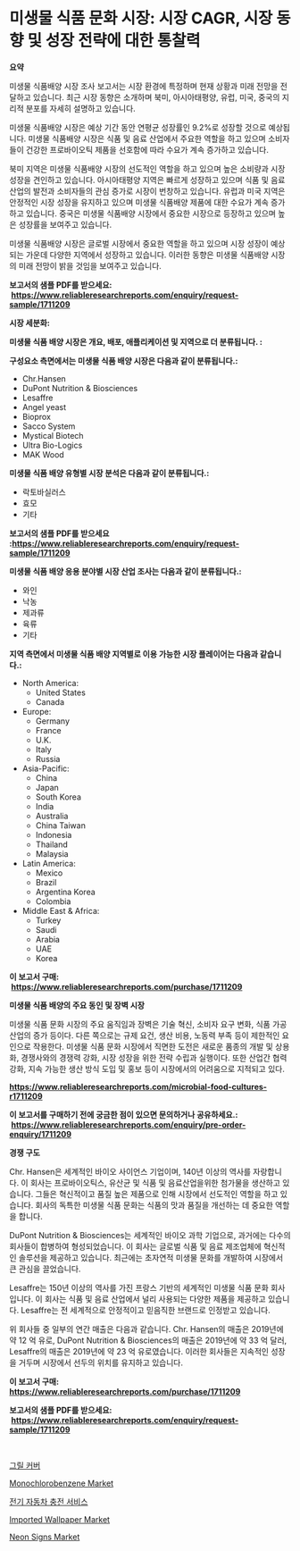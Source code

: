 <p><h1>미생물 식품 문화 시장: 시장 CAGR, 시장 동향 및 성장 전략에 대한 통찰력</h1></p><p><strong>요약</strong></p>
<p><p>미생물 식품배양 시장 조사 보고서는 시장 환경에 특정하며 현재 상황과 미래 전망을 전달하고 있습니다. 최근 시장 동향은 소개하며 북미, 아시아태평양, 유럽, 미국, 중국의 지리적 분포를 자세히 설명하고 있습니다.</p><p>미생물 식품배양 시장은 예상 기간 동안 연평균 성장률인 9.2%로 성장할 것으로 예상됩니다. 미생물 식품배양 시장은 식품 및 음료 산업에서 주요한 역할을 하고 있으며 소비자들이 건강한 프로바이오틱 제품을 선호함에 따라 수요가 계속 증가하고 있습니다.</p><p>북미 지역은 미생물 식품배양 시장의 선도적인 역할을 하고 있으며 높은 소비량과 시장 성장을 견인하고 있습니다. 아시아태평양 지역은 빠르게 성장하고 있으며 식품 및 음료 산업의 발전과 소비자들의 관심 증가로 시장이 번창하고 있습니다. 유럽과 미국 지역은 안정적인 시장 성장을 유지하고 있으며 미생물 식품배양 제품에 대한 수요가 계속 증가하고 있습니다. 중국은 미생물 식품배양 시장에서 중요한 시장으로 등장하고 있으며 높은 성장률을 보여주고 있습니다.</p><p>미생물 식품배양 시장은 글로벌 시장에서 중요한 역할을 하고 있으며 시장 성장이 예상되는 가운데 다양한 지역에서 성장하고 있습니다. 이러한 동향은 미생물 식품배양 시장의 미래 전망이 밝을 것임을 보여주고 있습니다.</p></p>
<p><strong>보고서의 샘플 PDF를 받으세요: &nbsp;<a href="https://www.reliableresearchreports.com/enquiry/request-sample/1711209">https://www.reliableresearchreports.com/enquiry/request-sample/1711209</a></strong></p>
<p><strong>시장 세분화:</strong></p>
<p><strong> 미생물 식품 배양 시장은 개요, 배포, 애플리케이션 및 지역으로 더 분류됩니다. :</strong></p>
<p><strong>구성요소 측면에서는 미생물 식품 배양 시장은 다음과 같이 분류됩니다.:</strong></p>
<p><ul><li>Chr.Hansen</li><li>DuPont Nutrition & Biosciences</li><li>Lesaffre</li><li>Angel yeast</li><li>Bioprox</li><li>Sacco System</li><li>Mystical Biotech</li><li>Ultra Bio-Logics</li><li>MAK Wood</li></ul></p>
<p><strong> 미생물 식품 배양 유형별 시장 분석은 다음과 같이 분류됩니다.:</strong></p>
<p><ul><li>락토바실러스</li><li>효모</li><li>기타</li></ul></p>
<p><strong>보고서의 샘플 PDF를 받으세요 :<a href="https://www.reliableresearchreports.com/enquiry/request-sample/1711209">https://www.reliableresearchreports.com/enquiry/request-sample/1711209</a></strong></p>
<p><strong> 미생물 식품 배양 응용 분야별 시장 산업 조사는 다음과 같이 분류됩니다.:</strong></p>
<p><ul><li>와인</li><li>낙농</li><li>제과류</li><li>육류</li><li>기타</li></ul></p>
<p><strong>지역 측면에서 미생물 식품 배양 지역별로 이용 가능한 시장 플레이어는 다음과 같습니다.:</strong></p>
<p><ul>
    <li>
        North America:
        <ul>
            <li>United States</li>
            <li>Canada</li>
        </ul>
    </li>
    <li>
        Europe:
        <ul>
            <li>Germany</li>
            <li>France</li>
            <li>U.K.</li>
            <li>Italy</li>
            <li>Russia</li>
        </ul>
    </li>
    <li>
        Asia-Pacific:
        <ul>
            <li>China</li>
            <li>Japan</li>
            <li>South Korea</li>
            <li>India</li>
            <li>Australia</li>
            <li>China Taiwan</li>
            <li>Indonesia</li>
            <li>Thailand</li>
            <li>Malaysia</li>
        </ul>
    </li>
    <li>
        Latin America:
        <ul>
            <li>Mexico</li>
            <li>Brazil</li>
            <li>Argentina Korea</li>
            <li>Colombia</li>
        </ul>
    </li>
    <li>
        Middle East & Africa:
        <ul>
            <li>Turkey</li>
            <li>Saudi</li>
            <li>Arabia</li>
            <li>UAE</li>
            <li>Korea</li>
        </ul>
    </li>
    </ul></p>
<p><strong>이 보고서 구매: &nbsp;<a href="https://www.reliableresearchreports.com/purchase/1711209">https://www.reliableresearchreports.com/purchase/1711209</a></strong></p>
<p><strong>미생물 식품 배양의 주요 동인 및 장벽 시장</strong></p>
<p><p>미생물 식품 문화 시장의 주요 움직임과 장벽은 기술 혁신, 소비자 요구 변화, 식품 가공 산업의 증가 등이다. 다른 쪽으로는 규제 요건, 생산 비용, 노동력 부족 등이 제한적인 요인으로 작용한다. 미생물 식품 문화 시장에서 직면한 도전은 새로운 품종의 개발 및 상용화, 경쟁사와의 경쟁력 강화, 시장 성장을 위한 전략 수립과 실행이다. 또한 산업간 협력 강화, 지속 가능한 생산 방식 도입 및 홍보 등이 시장에서의 어려움으로 지적되고 있다.</p></p>
<p><strong><a href="https://www.reliableresearchreports.com/microbial-food-cultures-r1711209">https://www.reliableresearchreports.com/microbial-food-cultures-r1711209</a></strong></p>
<p><strong>이 보고서를 구매하기 전에 궁금한 점이 있으면 문의하거나 공유하세요.: &nbsp;<a href="https://www.reliableresearchreports.com/enquiry/pre-order-enquiry/1711209">https://www.reliableresearchreports.com/enquiry/pre-order-enquiry/1711209</a></strong></p>
<p><strong>경쟁 구도</strong></p>
<p><p>Chr. Hansen은 세계적인 바이오 사이언스 기업이며, 140년 이상의 역사를 자랑합니다. 이 회사는 프로바이오틱스, 유산균 및 식품 및 음료산업을위한 첨가물을 생산하고 있습니다. 그들은 혁신적이고 품질 높은 제품으로 인해 시장에서 선도적인 역할을 하고 있습니다. 회사의 독특한 미생물 식품 문화는 식품의 맛과 품질을 개선하는 데 중요한 역할을 합니다.</p><p>DuPont Nutrition & Biosciences는 세계적인 바이오 과학 기업으로, 과거에는 다수의 회사들이 합병하여 형성되었습니다. 이 회사는 글로벌 식품 및 음료 제조업체에 혁신적인 솔루션을 제공하고 있습니다. 최근에는 초자연적 미생물 문화를 개발하여 시장에서 큰 관심을 끌었습니다.</p><p>Lesaffre는 150년 이상의 역사를 가진 프랑스 기반의 세계적인 미생물 식품 문화 회사입니다. 이 회사는 식품 및 음료 산업에서 널리 사용되는 다양한 제품을 제공하고 있습니다. Lesaffre는 전 세계적으로 안정적이고 믿음직한 브랜드로 인정받고 있습니다.</p><p>위 회사들 중 일부의 연간 매출은 다음과 같습니다. Chr. Hansen의 매출은 2019년에 약 12 억 유로, DuPont Nutrition & Biosciences의 매출은 2019년에 약 33 억 달러, Lesaffre의 매출은 2019년에 약 23 억 유로였습니다. 이러한 회사들은 지속적인 성장을 거두며 시장에서 선두의 위치를 유지하고 있습니다.</p></p>
<p><strong>이 보고서 구매: &nbsp; <a href="https://www.reliableresearchreports.com/purchase/1711209">https://www.reliableresearchreports.com/purchase/1711209</a></strong></p>
<p><strong>보고서의 샘플 PDF를 받으세요: &nbsp;<a href="https://www.reliableresearchreports.com/enquiry/request-sample/1711209">https://www.reliableresearchreports.com/enquiry/request-sample/1711209</a></strong><strong></strong></p>
<p>&nbsp;</p>
<p><p><a href="https://github.com/BrettWeberrt8767765/Market-Research-Report-List-1/blob/main/495985921222.md">그릴 커버</a></p><p><a href="https://issuu.com/reportprime-2/docs/monochlorobenzene-market-size-2030.pptx">Monochlorobenzene Market</a></p><p><a href="https://github.com/nuekbpymrrz5/Market-Research-Report-List-1/blob/main/210381621221.md">전기 자동차 충전 서비스</a></p><p><a href="https://issuu.com/reportprime-2/docs/imported-wallpaper-market-size-2030.pptx">Imported Wallpaper Market</a></p><p><a href="https://automatic-knee-4c7.notion.site/Neon-Signs-Market-Research-Report-Its-History-and-Forecast-2024-to-2031-cfbd8f34aac8407fb9257dc3f5a45cb4">Neon Signs Market</a></p></p>